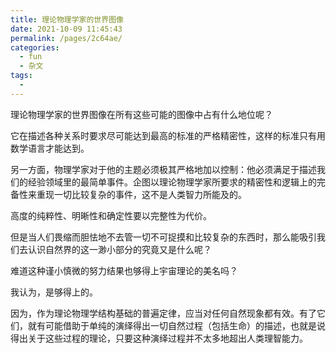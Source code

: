 ```yaml
---
title: 理论物理学家的世界图像
date: 2021-10-09 11:45:43
permalink: /pages/2c64ae/
categories:
  - fun
  - 杂文
tags:
  - 
---
```

理论物理学家的世界图像在所有这些可能的图像中占有什么地位呢？

它在描述各种关系时要求尽可能达到最高的标准的严格精密性，这样的标准只有用数学语言才能达到。

  另一方面，物理学家对于他的主题必须极其严格地加以控制：他必须满足于描述我们的经验领域里的最简单事件。企图以理论物理学家所要求的精密性和逻辑上的完备性来重现一切比较复杂的事件，这不是人类智力所能及的。

高度的纯粹性、明晰性和确定性要以完整性为代价。

但是当人们畏缩而胆怯地不去管一切不可捉摸和比较复杂的东西时，那么能吸引我们去认识自然界的这一渺小部分的究竟又是什么呢？

难道这种谨小慎微的努力结果也够得上宇宙理论的美名吗？

我认为，是够得上的。

因为，作为理论物理学结构基础的普遍定律，应当对任何自然现象都有效。有了它们，就有可能借助于单纯的演绎得出一切自然过程（包括生命）的描述，也就是说得出关于这些过程的理论，只要这种演绎过程并不太多地超出人类理智能力。